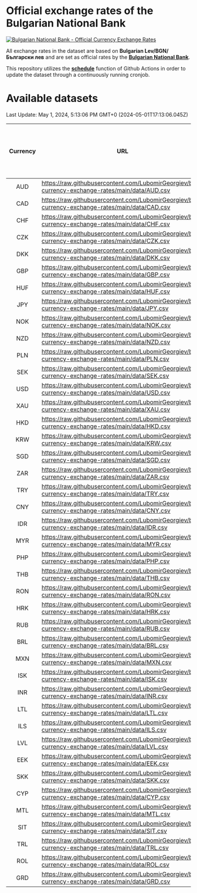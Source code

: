 # Official exchange rates of the Bulgarian National Bank

[![Bulgarian National Bank - Official Currency Exchange Rates](https://github.com/LubomirGeorgiev/bnb-currency-exchange-rates/actions/workflows/update-rates.yml/badge.svg?branch=main)](https://github.com/LubomirGeorgiev/bnb-currency-exchange-rates/actions/workflows/update-rates.yml)

All exchange rates in the dataset are based on **Bulgarian Lev/BGN/Български лев** and are set as official rates by the [**Bulgarian National Bank**](https://www.bnb.bg/Statistics/StExternalSector/StExchangeRates/StERForeignCurrencies/index.htm?toLang=_EN).

This repository utilizes the [**schedule**](https://docs.github.com/en/actions/reference/events-that-trigger-workflows) function of Github Actions in order to update the dataset through a continuously running cronjob.

# Available datasets

<!-- START LINKS (DO NOT EVER FU*ING DELETE THIS COMMENT FOR THE LOVE OF YOUR LIFE!!! IF YOU ARE CURIOS HOW IT WORKS, YOU CAN HAVE A LOOK AT ./src/updateReadme.ts) -->

Last Update: May 1, 2024, 5:13:06 PM GMT+0 (2024-05-01T17:13:06.045Z)

| Currency | URL                                                                                             | Number of records | Number of missing days that were filled in |
| :------: | ----------------------------------------------------------------------------------------------- | :---------------: | :----------------------------------------: |
|   AUD    | https://raw.githubusercontent.com/LubomirGeorgiev/bnb-currency-exchange-rates/main/data/AUD.csv |       8847        |                    2735                    |
|   CAD    | https://raw.githubusercontent.com/LubomirGeorgiev/bnb-currency-exchange-rates/main/data/CAD.csv |       8847        |                    2735                    |
|   CHF    | https://raw.githubusercontent.com/LubomirGeorgiev/bnb-currency-exchange-rates/main/data/CHF.csv |       8847        |                    2735                    |
|   CZK    | https://raw.githubusercontent.com/LubomirGeorgiev/bnb-currency-exchange-rates/main/data/CZK.csv |       8847        |                    2735                    |
|   DKK    | https://raw.githubusercontent.com/LubomirGeorgiev/bnb-currency-exchange-rates/main/data/DKK.csv |       8847        |                    2735                    |
|   GBP    | https://raw.githubusercontent.com/LubomirGeorgiev/bnb-currency-exchange-rates/main/data/GBP.csv |       8847        |                    2735                    |
|   HUF    | https://raw.githubusercontent.com/LubomirGeorgiev/bnb-currency-exchange-rates/main/data/HUF.csv |       8847        |                    2735                    |
|   JPY    | https://raw.githubusercontent.com/LubomirGeorgiev/bnb-currency-exchange-rates/main/data/JPY.csv |       8847        |                    2735                    |
|   NOK    | https://raw.githubusercontent.com/LubomirGeorgiev/bnb-currency-exchange-rates/main/data/NOK.csv |       8847        |                    2735                    |
|   NZD    | https://raw.githubusercontent.com/LubomirGeorgiev/bnb-currency-exchange-rates/main/data/NZD.csv |       8847        |                    2735                    |
|   PLN    | https://raw.githubusercontent.com/LubomirGeorgiev/bnb-currency-exchange-rates/main/data/PLN.csv |       8847        |                    2735                    |
|   SEK    | https://raw.githubusercontent.com/LubomirGeorgiev/bnb-currency-exchange-rates/main/data/SEK.csv |       8847        |                    2735                    |
|   USD    | https://raw.githubusercontent.com/LubomirGeorgiev/bnb-currency-exchange-rates/main/data/USD.csv |       8847        |                    2735                    |
|   XAU    | https://raw.githubusercontent.com/LubomirGeorgiev/bnb-currency-exchange-rates/main/data/XAU.csv |       8847        |                    2737                    |
|   HKD    | https://raw.githubusercontent.com/LubomirGeorgiev/bnb-currency-exchange-rates/main/data/HKD.csv |       8549        |                    2648                    |
|   KRW    | https://raw.githubusercontent.com/LubomirGeorgiev/bnb-currency-exchange-rates/main/data/KRW.csv |       8549        |                    2648                    |
|   SGD    | https://raw.githubusercontent.com/LubomirGeorgiev/bnb-currency-exchange-rates/main/data/SGD.csv |       8549        |                    2648                    |
|   ZAR    | https://raw.githubusercontent.com/LubomirGeorgiev/bnb-currency-exchange-rates/main/data/ZAR.csv |       8549        |                    2648                    |
|   TRY    | https://raw.githubusercontent.com/LubomirGeorgiev/bnb-currency-exchange-rates/main/data/TRY.csv |       7032        |                    2179                    |
|   CNY    | https://raw.githubusercontent.com/LubomirGeorgiev/bnb-currency-exchange-rates/main/data/CNY.csv |       6914        |                    2145                    |
|   IDR    | https://raw.githubusercontent.com/LubomirGeorgiev/bnb-currency-exchange-rates/main/data/IDR.csv |       6914        |                    2145                    |
|   MYR    | https://raw.githubusercontent.com/LubomirGeorgiev/bnb-currency-exchange-rates/main/data/MYR.csv |       6914        |                    2145                    |
|   PHP    | https://raw.githubusercontent.com/LubomirGeorgiev/bnb-currency-exchange-rates/main/data/PHP.csv |       6914        |                    2145                    |
|   THB    | https://raw.githubusercontent.com/LubomirGeorgiev/bnb-currency-exchange-rates/main/data/THB.csv |       6914        |                    2145                    |
|   RON    | https://raw.githubusercontent.com/LubomirGeorgiev/bnb-currency-exchange-rates/main/data/RON.csv |       6855        |                    2127                    |
|   HRK    | https://raw.githubusercontent.com/LubomirGeorgiev/bnb-currency-exchange-rates/main/data/HRK.csv |       6431        |                    1995                    |
|   RUB    | https://raw.githubusercontent.com/LubomirGeorgiev/bnb-currency-exchange-rates/main/data/RUB.csv |       6127        |                    1898                    |
|   BRL    | https://raw.githubusercontent.com/LubomirGeorgiev/bnb-currency-exchange-rates/main/data/BRL.csv |       5942        |                    1846                    |
|   MXN    | https://raw.githubusercontent.com/LubomirGeorgiev/bnb-currency-exchange-rates/main/data/MXN.csv |       5942        |                    1846                    |
|   ISK    | https://raw.githubusercontent.com/LubomirGeorgiev/bnb-currency-exchange-rates/main/data/ISK.csv |       5847        |                    1813                    |
|   INR    | https://raw.githubusercontent.com/LubomirGeorgiev/bnb-currency-exchange-rates/main/data/INR.csv |       5573        |                    1730                    |
|   LTL    | https://raw.githubusercontent.com/LubomirGeorgiev/bnb-currency-exchange-rates/main/data/LTL.csv |       5152        |                    1581                    |
|   ILS    | https://raw.githubusercontent.com/LubomirGeorgiev/bnb-currency-exchange-rates/main/data/ILS.csv |       4849        |                    1511                    |
|   LVL    | https://raw.githubusercontent.com/LubomirGeorgiev/bnb-currency-exchange-rates/main/data/LVL.csv |       4789        |                    1469                    |
|   EEK    | https://raw.githubusercontent.com/LubomirGeorgiev/bnb-currency-exchange-rates/main/data/EEK.csv |       3995        |                    1221                    |
|   SKK    | https://raw.githubusercontent.com/LubomirGeorgiev/bnb-currency-exchange-rates/main/data/SKK.csv |       2971        |                    913                     |
|   CYP    | https://raw.githubusercontent.com/LubomirGeorgiev/bnb-currency-exchange-rates/main/data/CYP.csv |       2901        |                    885                     |
|   MTL    | https://raw.githubusercontent.com/LubomirGeorgiev/bnb-currency-exchange-rates/main/data/MTL.csv |       2603        |                    798                     |
|   SIT    | https://raw.githubusercontent.com/LubomirGeorgiev/bnb-currency-exchange-rates/main/data/SIT.csv |       2539        |                    775                     |
|   TRL    | https://raw.githubusercontent.com/LubomirGeorgiev/bnb-currency-exchange-rates/main/data/TRL.csv |       1813        |                    554                     |
|   ROL    | https://raw.githubusercontent.com/LubomirGeorgiev/bnb-currency-exchange-rates/main/data/ROL.csv |       1694        |                    521                     |
|   GRD    | https://raw.githubusercontent.com/LubomirGeorgiev/bnb-currency-exchange-rates/main/data/GRD.csv |        357        |                    105                     |

<!-- END LINKS (DO NOT EVER FU*ING DELETE THIS COMMENT FOR THE LOVE OF YOUR LIFE!!! IF YOU ARE CURIOS HOW IT WORKS, YOU CAN HAVE A LOOK AT ./src/updateReadme.ts) -->
